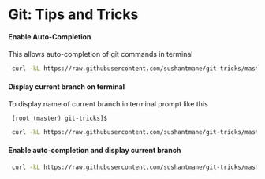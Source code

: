 Git: Tips and Tricks
====================


#### Enable Auto-Completion

This allows auto-completion of git commands in terminal

```bash
 curl -kL https://raw.githubusercontent.com/sushantmane/git-tricks/master/git-autocompletion.sh | bash && . ~/.bashrc
```

#### Display current branch on terminal

To display name of current branch in terminal prompt like this

```
 [root (master) git-tricks]$
```


```bash
 curl -kL https://raw.githubusercontent.com/sushantmane/git-tricks/master/git-show-branch.sh | bash && . ~/.bashrc
```

#### Enable auto-completion and display current branch

```bash
 curl -kL https://raw.githubusercontent.com/sushantmane/git-tricks/master/git-setup.sh | bash && . ~/.bashrc
```

